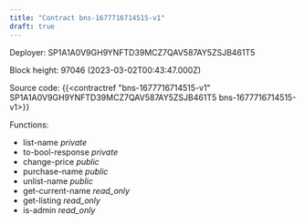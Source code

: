 ```yaml
---
title: "Contract bns-1677716714515-v1"
draft: true
---
```

Deployer: SP1A1A0V9GH9YNFTD39MCZ7QAV587AY5ZSJB461T5


 



Block height: 97046 (2023-03-02T00:43:47.000Z)

Source code: {{<contractref "bns-1677716714515-v1" SP1A1A0V9GH9YNFTD39MCZ7QAV587AY5ZSJB461T5 bns-1677716714515-v1>}}

Functions:

* list-name _private_
* to-bool-response _private_
* change-price _public_
* purchase-name _public_
* unlist-name _public_
* get-current-name _read_only_
* get-listing _read_only_
* is-admin _read_only_
